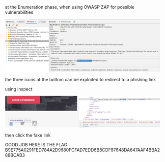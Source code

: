 
at the Enumeration phase, when using OWASP ZAP for possible vulnerabilities

![alt text](./redirect.png)

the three icons at the bottom can be exploited to redirect to a phishing link

using inspect

![alt text](./phishing.png)

then click the fake link

GOOD JOB HERE IS THE FLAG : B9E775A0291FED784A2D9680FCFAD7EDD6B8CDF87648DA647AAF4BBA288BCAB3